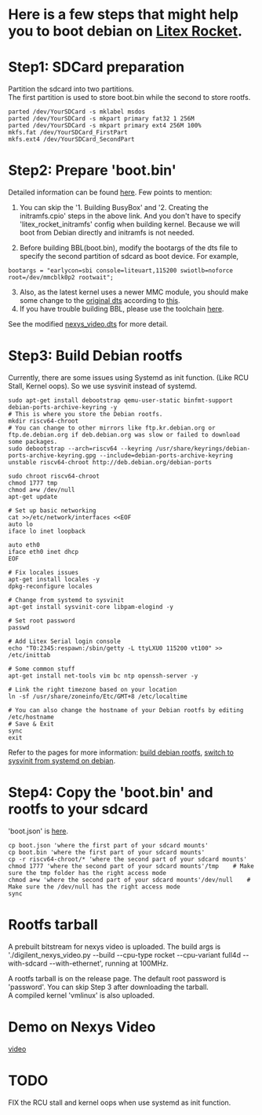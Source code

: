 # Here is a few steps that might help you to boot debian on [Litex Rocket](https://github.com/litex-hub/linux-on-litex-rocket).  
# Step1: SDCard preparation
Partition the sdcard into two partitions.  
The first partition is used to store boot.bin while the second to store rootfs.  
```
parted /dev/YourSDCard -s mklabel msdos  
parted /dev/YourSDCard -s mkpart primary fat32 1 256M  
parted /dev/YourSDCard -s mkpart primary ext4 256M 100%
mkfs.fat /dev/YourSDCard_FirstPart
mkfs.ext4 /dev/YourSDCard_SecondPart
```
# Step2: Prepare 'boot.bin'
Detailed information can be found [here](https://github.com/litex-hub/linux-on-litex-rocket#building-the-software-bootbin-busybox-linux-and-bbl).
Few points to mention:
1) You can skip the '1. Building BusyBox' and '2. Creating the initramfs.cpio' steps in the above link. And you don't have to specify 'litex_rocket_initramfs' config when building kernel. Because we will boot from Debian directly and initramfs is not needed.  

3) Before building BBL(boot.bin), modify the bootargs of the dts file to specify the second partition of sdcard as boot device. For example,
```
bootargs = "earlycon=sbi console=liteuart,115200 swiotlb=noforce root=/dev/mmcblk0p2 rootwait";

```
3) Also, as the latest kernel uses a newer MMC module, you should make some change to the [original dts](https://github.com/litex-hub/linux-on-litex-rocket/tree/master/conf) according to [this](https://github.com/tongchen126/Boot-Debian-On-Litex-Rocket/commit/1bcbc8b602e83ea81bc24e25deed52ecf9d9fdb9).  
4) If you have trouble building BBL, please use the toolchain [here](https://github.com/tongchen126/Boot-Debian-On-Litex-Rocket/releases/download/rootfs/riscv64-unknown-elf-gcc-8.3.0.tgz).  
  
See the modified [nexys_video.dts](https://github.com/tongchen126/Boot-Debian-On-Litex-Rocket/blob/main/nexys_video_prebuilt/nexys_video.dts) for more detail.

# Step3: Build Debian rootfs
Currently, there are some issues using Systemd as init function. (Like RCU Stall, Kernel oops).
So we use sysvinit instead of systemd.
```
sudo apt-get install debootstrap qemu-user-static binfmt-support debian-ports-archive-keyring -y
# This is where you store the Debian rootfs.
mkdir riscv64-chroot 
# You can change to other mirrors like ftp.kr.debian.org or ftp.de.debian.org if deb.debian.org was slow or failed to download some packages.
sudo debootstrap --arch=riscv64 --keyring /usr/share/keyrings/debian-ports-archive-keyring.gpg --include=debian-ports-archive-keyring unstable riscv64-chroot http://deb.debian.org/debian-ports

sudo chroot riscv64-chroot
chmod 1777 tmp
chmod a+w /dev/null
apt-get update

# Set up basic networking
cat >>/etc/network/interfaces <<EOF
auto lo
iface lo inet loopback

auto eth0
iface eth0 inet dhcp
EOF

# Fix locales issues
apt-get install locales -y
dpkg-reconfigure locales

# Change from systemd to sysvinit
apt-get install sysvinit-core libpam-elogind -y

# Set root password
passwd

# Add Litex Serial login console
echo "T0:2345:respawn:/sbin/getty -L ttyLXU0 115200 vt100" >> /etc/inittab

# Some common stuff
apt-get install net-tools vim bc ntp openssh-server -y

# Link the right timezone based on your location
ln -sf /usr/share/zoneinfo/Etc/GMT+8 /etc/localtime

# You can also change the hostname of your Debian rootfs by editing /etc/hostname
# Save & Exit
sync
exit
```
Refer to the pages for more information: [build debian rootfs](https://wiki.debian.org/RISC-V), [switch to sysvinit from systemd on debian](https://wiki.debian.org/Init).
# Step4: Copy the 'boot.bin' and rootfs to your sdcard
'boot.json' is [here](https://github.com/tongchen126/Boot-Debian-On-Litex-Rocket/blob/main/boot.json).
```
cp boot.json 'where the first part of your sdcard mounts'
cp boot.bin 'where the first part of your sdcard mounts'
cp -r riscv64-chroot/* 'where the second part of your sdcard mounts'
chmod 1777 'where the second part of your sdcard mounts'/tmp    # Make sure the tmp folder has the right access mode
chmod a+w 'where the second part of your sdcard mounts'/dev/null    # Make sure the /dev/null has the right access mode
sync
```
# Rootfs tarball
A prebuilt bitstream for nexys video is uploaded. The build args is './digilent_nexys_video.py --build --cpu-type rocket --cpu-variant full4d --with-sdcard --with-ethernet', running at 100MHz.  
  
A rootfs tarball is on the release page. The default root password is 'password'. You can skip Step 3 after downloading the tarball.  
A compiled kernel 'vmlinux' is also uploaded.  


# Demo on Nexys Video  
[video](https://user-images.githubusercontent.com/31961076/148379809-498dda97-2297-4b3c-8180-8a1d49f2c028.mp4)

# TODO
FIX the RCU stall and kernel oops when use systemd as init function.
